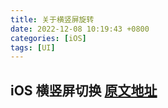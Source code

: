 ```yaml
---
title: 关于横竖屏旋转
date: 2022-12-08 10:19:43 +0800
categories: [iOS]
tags: [UI]
---
```


## iOS 横竖屏切换 [原文地址](https://juejin.cn/post/7147133013619376164)

